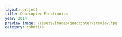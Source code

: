 ```yaml
---
layout: project
title: Quadcopter Electronics
year: 2014
preview_image: /assets/images/quadcopter/preview.jpg
category: robotics
---
```


